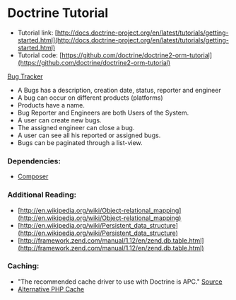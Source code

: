 # Doctrine Tutorial

- Tutorial link: [http://docs.doctrine-project.org/en/latest/tutorials/getting-started.html](http://docs.doctrine-project.org/en/latest/tutorials/getting-started.html)
- Tutorial code: [https://github.com/doctrine/doctrine2-orm-tutorial](https://github.com/doctrine/doctrine2-orm-tutorial)

[Bug Tracker](http://framework.zend.com/manual/en/zend.db.table.html)
- A Bugs has a description, creation date, status, reporter and engineer
- A bug can occur on different products (platforms)
- Products have a name.
- Bug Reporter and Engineers are both Users of the System.
- A user can create new bugs.
- The assigned engineer can close a bug.
- A user can see all his reported or assigned bugs.
- Bugs can be paginated through a list-view.

### Dependencies:
- [Composer](http://getcomposer.org/)

### Additional Reading:
- [http://en.wikipedia.org/wiki/Object-relational_mapping](http://en.wikipedia.org/wiki/Object-relational_mapping)
- [http://en.wikipedia.org/wiki/Persistent_data_structure](http://en.wikipedia.org/wiki/Persistent_data_structure)
- [http://framework.zend.com/manual/1.12/en/zend.db.table.html](http://framework.zend.com/manual/1.12/en/zend.db.table.html)

### Caching:
- "The recommended cache driver to use with Doctrine is APC." [Source](http://docs.doctrine-project.org/en/latest/reference/advanced-configuration.html#advanced-configuration)
- [Alternative PHP Cache](http://us1.php.net/apc)